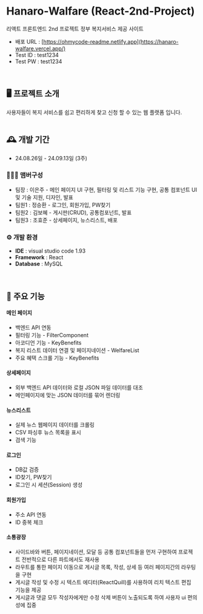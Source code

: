 # Hanaro-Walfare (React-2nd-Project)
리액트 프론트엔드 2nd 프로젝트 정부 복지서비스 제공 사이트
<br>
- 배포 URL : [https://ohmycode-readme.netlify.app](https://hanaro-walfare.vercel.app/)
- Test ID : test1234
- Test PW : test1234
<br>

## 🖥️ 프로젝트 소개
사용자들이 복지 서비스를 쉽고 편리하게 찾고 신청 할 수 있는 웹 플랫폼 입니다.
<br>
<br>

## 🕰️ 개발 기간
* 24.08.26일 - 24.09.13일 (3주)

### 🧑‍🤝‍🧑 맴버구성
 - 팀장  : 이은주 - 메인 페이지 UI 구현, 필터링 및 리스트 기능 구현, 공통 컴포넌트 UI 및 기술 지원, 디자인, 발표
 - 팀원1 : 정승환 - 로그인, 회원가입, PW찾기
 - 팀원2 : 김보혜 - 게시판(CRUD), 공통컴포넌트, 발표
 - 팀원3 : 조효준 - 상세페이지, 뉴스리스트, 배포

### ⚙️ 개발 환경
- **IDE** : visual studio code 1.93
- **Framework** : React
- **Database** : MySQL
<br>

## 📌 주요 기능
#### 메인 페이지
- 백엔드 API 연동
- 필터링 기능 - FilterComponent
- 아코디언 기능 - KeyBenefits
- 복지 리스트 데이터 연결 및 페이지네이션 - WelfareList
- 주요 혜택 스크롤 기능 - KeyBenefits

#### 상세페이지
- 외부 백엔드 API 데이터와 로컬 JSON 파일 데이터를 대조
- 메인페이지에 맞는 JSON 데이터를 묶어 렌더링

#### 뉴스리스트
- 실제 뉴스 웹페이지 데이터를 크롤링
- CSV 파싱후 뉴스 목록을 표시
- 검색 기능

#### 로그인
- DB값 검증
- ID찾기, PW찾기
- 로그인 시 세션(Session) 생성

#### 회원가입
- 주소 API 연동
- ID 중복 체크

#### 소통광장
- 사이드바와 버튼, 페이지네이션, 모달 등 공통 컴포넌트들을 먼저 구현하여 프로젝트 전반적으로 다른 파트에서도 재사용
- 라우트를 통한 페이지 이동으로 게시글 목록, 작성, 상세 등 여러 페이지간의 라우팅을 구현
- 게시글 작성 및 수정 시 텍스트 에디터(ReactQuill)를 사용하여 리치 텍스트 편집 기능을 제공
- 게시글과 댓글 모두 작성자에게만 수정 삭제 버튼이 노출되도록 하여 사용자 ui 편의성에 집중
